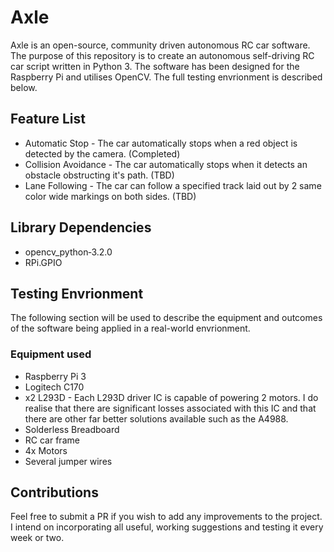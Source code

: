 # Axle
Axle is an open-source, community driven autonomous RC car software. The purpose of this repository is to create an autonomous self-driving 
RC car script written in Python 3. The software has been designed for the Raspberry Pi and utilises OpenCV. The full testing envrionment is
described below.

## Feature List
* Automatic Stop - The car automatically stops when a red object is detected by the camera. (Completed)
* Collision Avoidance - The car automatically stops when it detects an obstacle obstructing it's path. (TBD)
* Lane Following - The car can follow a specified track laid out by 2 same color wide markings on both sides. (TBD)

## Library Dependencies
* opencv_python‑3.2.0 
* RPi.GPIO

## Testing Envrionment
The following section will be used to describe the equipment and outcomes of the software being applied in a real-world envrionment.
### Equipment used
* Raspberry Pi 3
* Logitech C170
* x2 L293D - Each L293D driver IC is capable of powering 2 motors. I do realise that there are significant losses associated with this IC and
that there are other far better solutions available such as the A4988.
* Solderless Breadboard
* RC car frame
* 4x Motors
* Several jumper wires
## Contributions
Feel free to submit a PR if you wish to add any improvements to the project. I intend on incorporating all useful, working suggestions and testing it every week or two.
